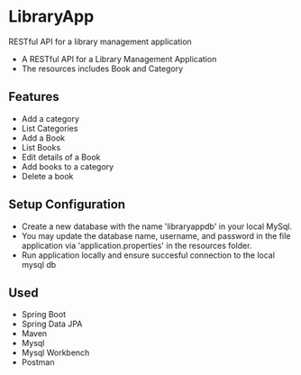 # LibraryApp
RESTful API for a library management application
* A RESTful API for a Library Management Application
* The resources includes Book and Category

## Features
* Add a category
* List Categories
* Add a Book
* List Books
* Edit details of a Book
* Add books to a category
* Delete a book

## Setup Configuration
* Create a new database with the name 'libraryappdb' in your local MySql. 
* You may update the database name, username, and password in the file application via 'application.properties' in the resources folder. 
* Run application locally and ensure succesful connection to the local mysql db

## Used
* Spring Boot
* Spring Data JPA
* Maven
* Mysql
* Mysql Workbench
* Postman

